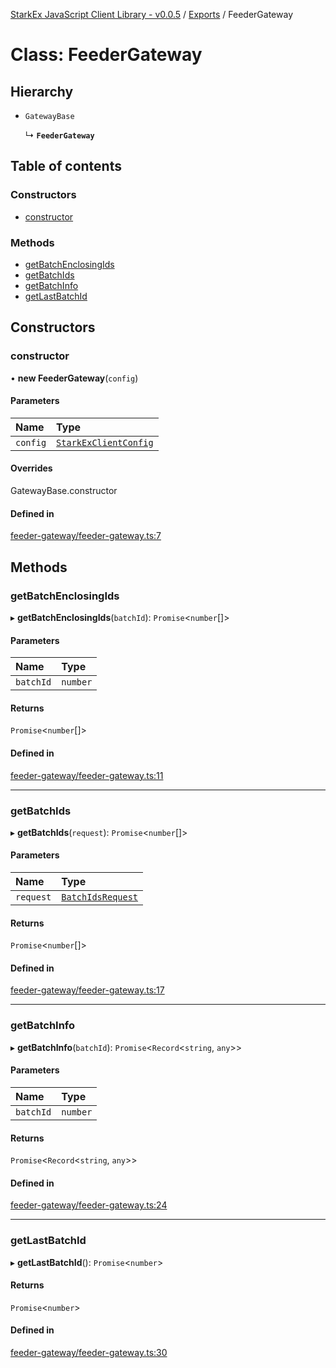 [StarkEx JavaScript Client Library - v0.0.5](../README.md) / [Exports](../modules.md) / FeederGateway

# Class: FeederGateway

## Hierarchy

- `GatewayBase`

  ↳ **`FeederGateway`**

## Table of contents

### Constructors

- [constructor](FeederGateway.md#constructor)

### Methods

- [getBatchEnclosingIds](FeederGateway.md#getbatchenclosingids)
- [getBatchIds](FeederGateway.md#getbatchids)
- [getBatchInfo](FeederGateway.md#getbatchinfo)
- [getLastBatchId](FeederGateway.md#getlastbatchid)

## Constructors

### constructor

• **new FeederGateway**(`config`)

#### Parameters

| Name     | Type                                                          |
| :------- | :------------------------------------------------------------ |
| `config` | [`StarkExClientConfig`](../interfaces/StarkExClientConfig.md) |

#### Overrides

GatewayBase.constructor

#### Defined in

[feeder-gateway/feeder-gateway.ts:7](https://github.com/starkware-libs/starkex-js/blob/ed910a6/src/lib/feeder-gateway/feeder-gateway.ts#L7)

## Methods

### getBatchEnclosingIds

▸ **getBatchEnclosingIds**(`batchId`): `Promise`<`number`[]\>

#### Parameters

| Name      | Type     |
| :-------- | :------- |
| `batchId` | `number` |

#### Returns

`Promise`<`number`[]\>

#### Defined in

[feeder-gateway/feeder-gateway.ts:11](https://github.com/starkware-libs/starkex-js/blob/ed910a6/src/lib/feeder-gateway/feeder-gateway.ts#L11)

---

### getBatchIds

▸ **getBatchIds**(`request`): `Promise`<`number`[]\>

#### Parameters

| Name      | Type                                                  |
| :-------- | :---------------------------------------------------- |
| `request` | [`BatchIdsRequest`](../interfaces/BatchIdsRequest.md) |

#### Returns

`Promise`<`number`[]\>

#### Defined in

[feeder-gateway/feeder-gateway.ts:17](https://github.com/starkware-libs/starkex-js/blob/ed910a6/src/lib/feeder-gateway/feeder-gateway.ts#L17)

---

### getBatchInfo

▸ **getBatchInfo**(`batchId`): `Promise`<`Record`<`string`, `any`\>\>

#### Parameters

| Name      | Type     |
| :-------- | :------- |
| `batchId` | `number` |

#### Returns

`Promise`<`Record`<`string`, `any`\>\>

#### Defined in

[feeder-gateway/feeder-gateway.ts:24](https://github.com/starkware-libs/starkex-js/blob/ed910a6/src/lib/feeder-gateway/feeder-gateway.ts#L24)

---

### getLastBatchId

▸ **getLastBatchId**(): `Promise`<`number`\>

#### Returns

`Promise`<`number`\>

#### Defined in

[feeder-gateway/feeder-gateway.ts:30](https://github.com/starkware-libs/starkex-js/blob/ed910a6/src/lib/feeder-gateway/feeder-gateway.ts#L30)
